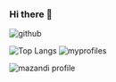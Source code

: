 ### Hi there 👋

![github](https://img.shields.io/badge/GitHub-100000?style=for-the-badge&logo=github&logoColor=white)

![Top Langs](https://github-readme-stats.vercel.app/api/top-langs/?username=seongeun223&layout=compact)    ![myprofiles](https://github-readme-stats.vercel.app/api?username=seongeun223&theme=blue-green)

![mazandi profile](http://mazandi.herokuapp.com/api?handle={seongeun223}&theme=warmcolor=yellow)    
